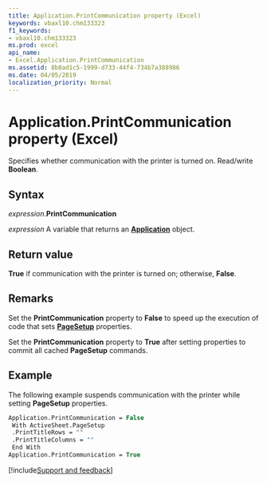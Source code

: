 ```yaml
---
title: Application.PrintCommunication property (Excel)
keywords: vbaxl10.chm133323
f1_keywords:
- vbaxl10.chm133323
ms.prod: excel
api_name:
- Excel.Application.PrintCommunication
ms.assetid: 8b8ad1c5-1999-d733-44f4-734b7a388986
ms.date: 04/05/2019
localization_priority: Normal
---
```



# Application.PrintCommunication property (Excel)

Specifies whether communication with the printer is turned on. Read/write **Boolean**.


## Syntax

_expression_.**PrintCommunication**

_expression_ A variable that returns an **[Application](Excel.Application(object).md)** object.


## Return value

**True** if communication with the printer is turned on; otherwise, **False**.


## Remarks

Set the **PrintCommunication** property to **False** to speed up the execution of code that sets **[PageSetup](Excel.PageSetup.md)** properties. 

Set the **PrintCommunication** property to **True** after setting properties to commit all cached **PageSetup** commands.


## Example

The following example suspends communication with the printer while setting **PageSetup** properties.

```vb
Application.PrintCommunication = False 
 With ActiveSheet.PageSetup 
 .PrintTitleRows = "" 
 .PrintTitleColumns = "" 
 End With 
Application.PrintCommunication = True
```




[!include[Support and feedback](~/includes/feedback-boilerplate.md)]
